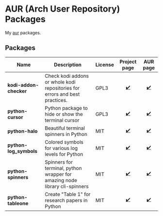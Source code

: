 # AUR (Arch User Repository) Packages

My [aur](https://aur.archlinux.org/packages/?K=aexl&SeB=m) packages.

## Packages

| Name | Description | License | Project page | AUR page |
|---|---|---|:---:|:---:|
| **kodi-addon-checker** | Check kodi addons or whole kodi repositories for errors and best practices. | GPL3 | [:heavy_check_mark:](https://github.com/xbmc/addon-check) | [:heavy_check_mark:](https://aur.archlinux.org/packages/kodi-addon-checker/) |
| **python-cursor** | Python package to hide or show the terminal cursor | GPL3 | [:heavy_check_mark:](https://github.com/GijsTimmers/cursor) | [:heavy_check_mark:](https://aur.archlinux.org/packages/python-cursor/) |
| **python-halo** | Beautiful terminal spinners in Python | MIT | [:heavy_check_mark:](https://github.com/manrajgrover/halo) | [:heavy_check_mark:](https://aur.archlinux.org/packages/python-halo/) |
| **python-log_symbols** | Colored symbols for various log levels for Python | MIT | [:heavy_check_mark:](https://github.com/manrajgrover/py-log-symbols) | [:heavy_check_mark:](https://aur.archlinux.org/packages/python-log_symbols/) |
| **python-spinners** | Spinners for terminal, python wrapper for amazing node library cli-spinners | MIT | [:heavy_check_mark:](https://github.com/ManrajGrover/py-spinners) | [:heavy_check_mark:](https://aur.archlinux.org/packages/python-spinners/) |
| **python-tableone** | Create "Table 1" for research papers in Python | MIT | [:heavy_check_mark:](https://github.com/tompollard/tableone) | [:heavy_check_mark:](https://aur.archlinux.org/packages/python-tableone/) |
